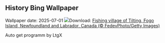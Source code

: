 ## History Bing Wallpaper
Wallpaper date: 2025-07-01
![](https://www.bing.com/th?id=OHR.CanadaDayFogo_EN-GB1957442949_UHD.jpg&w=1000)Download: [Fishing village of Tilting, Fogo Island, Newfoundland and Labrador, Canada (© FedevPhoto/Getty Images)](https://www.bing.com/th?id=OHR.CanadaDayFogo_EN-GB1957442949_UHD.jpg)

Auto get programm by LtgX
